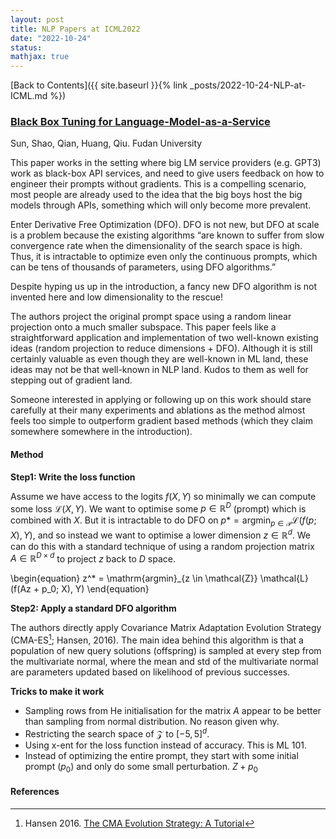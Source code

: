 ```yaml
---
layout: post
title: NLP Papers at ICML2022
date: "2022-10-24"
status:
mathjax: true
---
```


[Back to Contents]({{ site.baseurl }}{% link _posts/2022-10-24-NLP-at-ICML.md %})

### [Black Box Tuning for Language-Model-as-a-Service](https://arxiv.org/pdf/2201.03514.pdf)
Sun, Shao, Qian, Huang, Qiu. Fudan University

This paper works in the setting where big LM service providers (e.g. GPT3) work as black-box
API services, and need to give users feedback on how to engineer their prompts without
gradients. This is a compelling scenario, most people are already used to the idea that the big boys host the big models through APIs, something which will only become more prevalent.

Enter Derivative Free Optimization (DFO). DFO is not new, but DFO at scale is a problem because the existing
algorithms “are known to suffer from slow convergence rate when the dimensionality of the
search space is high. Thus, it is intractable to optimize even only the continuous prompts,
which can be tens of thousands of parameters, using DFO algorithms.” 

Despite hyping us up in the introduction, a fancy new DFO algorithm is not invented here and low dimensionality to the
rescue! 

The authors project the original prompt space using a random linear projection onto
a much smaller subspace. This paper feels like a straightforward application and implementation
of two well-known existing ideas (random projection to reduce dimensions + DFO). Although it is
still certainly valuable as even though they are well-known in ML land, these ideas may not be
that well-known in NLP land. Kudos to them as well for stepping out of gradient land. 

Someone interested in applying or following up on this work should stare carefully at their
many experiments and ablations as the method almost feels too simple to outperform gradient
based methods (which they claim somewhere somewhere in the introduction).


#### Method
**Step1: Write the loss function**

Assume we have access to the logits $f(X, Y)$ so minimally we can compute some loss
$\mathcal{L}(X, Y)$. We want to optimise some $p \in \mathbb{R}^D$ (prompt) which is combined with $X$. But it is intractable to do DFO on $p*=\mathrm{argmin}_{p \in \mathcal{P}} \mathcal{L}(f(p; X), Y)$, and so instead we want to optimise a lower dimension $z \in \mathbb{R}^d$. We can do this with a standard technique of using a random projection matrix $A \in
\mathbb{R}^{D\times d}$ to project $z$ back to $D$ space. 


\begin{equation}
z^* = \mathrm{argmin}_{z \in \mathcal{Z}} \mathcal{L}(f(Az + p_0; X), Y)
\end{equation}


**Step2: Apply a standard DFO algorithm**

The authors directly apply Covariance Matrix Adaptation Evolution Strategy (CMA-ES[^Hansen];
Hansen, 2016). The main idea behind this algorithm is that a population of new query solutions
(offspring) is sampled at every step from the multivariate normal, where the mean and std of
the multivariate normal are parameters updated based on likelihood of previous successes. 

**Tricks to make it work**
* Sampling rows from He initialisation for the matrix $A$ appear to be better than sampling from normal distribution. No
reason given why.
* Restricting the search space of $\mathcal{Z}$ to $[-5, 5]^d$. 
* Using x-ent for the loss function instead of accuracy. This is ML 101. 
* Instead of optimizing the entire prompt, they start with some initial prompt ($p_0$) and only do
some small perturbation. $Z + p_0$

#### References
[^Hansen]: Hansen 2016. [The CMA Evolution Strategy: A Tutorial](https://arxiv.org/pdf/1604.00772.pdf)

